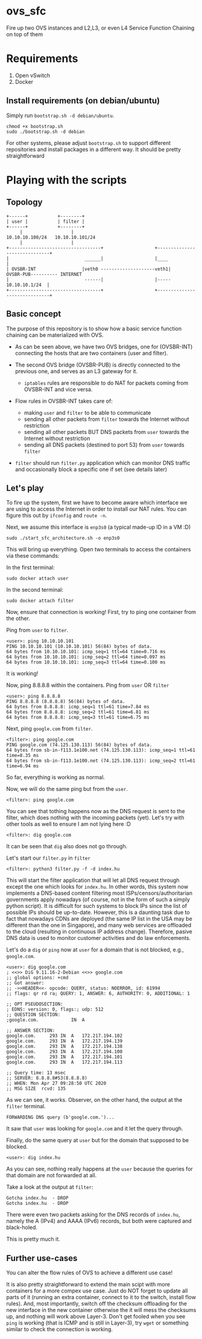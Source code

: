 # ovs_sfc
Fire up two OVS instances and L2,L3, or even L4 Service Function Chaining on top of them

# Requirements
1) Open vSwitch
2) Docker

## Install requirements (on debian/ubuntu)
Simply run `bootstrap.sh -d debian/ubuntu`.
```
chmod +x bootstrap.sh
sudo ./bootstrap.sh -d debian
```
For other systems, please adjust `bootstrap.sh` to support different repositories and install packages in a different way. It should be pretty straightforward


# Playing with the scripts
## Topology
```
+------+           +--------+
| user |           | filter |
+------+           +--------+
     |                  |            
10.10.10.100/24   10.10.10.101/24   
     |                  |          
+----------------------------------+                   +------------------------------+
|                            ______|                   |____                          |
| OVSBR-INT                 |veth0 --------------------veth1|                OVSBR-PUB---------- INTERNET
|                            ------|                   |-----          10.10.10.1/24  |
+----------------------------------+                   +------------------------------+
```

## Basic concept
The purpose of this repository is to show how a basic service function chaining can be materialized with OVS.

- As can be seen above, we have two OVS bridges, one for (OVSBR-INT) connecting the hosts that are two containers (user and filter).

- The second OVS bridge (OVSBR-PUB) is directly connected to the previous one, and serves as an L3 gateway for it.

  - `iptables` rules are responsible to do NAT for packets coming from OVSBR-INT and vice versa.

- Flow rules in OVSBR-INT takes care of: 
  - making `user` and `filter` to be able to communicate
  - sending all other packets from `filter` towards the Internet without restriction
  - sending all other packets BUT DNS packets from `user` towards the Internet without restriction
  - sending all DNS packets (destined to port 53) from `user` towards `filter`

- `filter` should run `filter.py` application which can monitor DNS traffic and occasionally block a specific one if set (see details later)

## Let's play
To fire up the system, first we have to become aware which interface we are using to access the Internet in order to install our NAT rules.
You can figure this out by `ifconfig` and `route -n`. 

Next, we assume this interface is `enp3s0` (a typical made-up ID in a VM :D)
```
sudo ./start_sfc_architecture.sh -o enp3s0
```
This will bring up everything.
Open two terminals to access the containers via these commands:

In the first terminal:
```
sudo docker attach user
```
In the second terminal:
```
sudo docker attach filter
```

Now, ensure that connection is working! First, try to ping one container from the other.

Ping from `user` to `filter`.
```
<user>: ping 10.10.10.101
PING 10.10.10.101 (10.10.10.101) 56(84) bytes of data.
64 bytes from 10.10.10.101: icmp_seq=1 ttl=64 time=0.716 ms
64 bytes from 10.10.10.101: icmp_seq=2 ttl=64 time=0.097 ms
64 bytes from 10.10.10.101: icmp_seq=3 ttl=64 time=0.100 ms
```
It is working!

Now, ping 8.8.8.8 within the containers.
Ping from `user` OR `filter`
```
<user>: ping 8.8.8.8
PING 8.8.8.8 (8.8.8.8) 56(84) bytes of data.
64 bytes from 8.8.8.8: icmp_seq=1 ttl=61 time=7.84 ms
64 bytes from 8.8.8.8: icmp_seq=2 ttl=61 time=6.81 ms
64 bytes from 8.8.8.8: icmp_seq=3 ttl=61 time=6.75 ms
```

Next, ping `google.com` from `filter`.
```
<filter>: ping google.com
PING google.com (74.125.130.113) 56(84) bytes of data.
64 bytes from sb-in-f113.1e100.net (74.125.130.113): icmp_seq=1 ttl=61 time=8.35 ms
64 bytes from sb-in-f113.1e100.net (74.125.130.113): icmp_seq=2 ttl=61 time=6.94 ms
```

So far, everything is working as normal.

Now, we will do the same ping but from the `user`.
```
<filter>: ping google.com
```
You can see that tothing happens now as the DNS request is sent to the filter, which does nothing with the incoming packets (yet).
Let's try with other tools as well to ensure I am not lying here :D
```
<filter>: dig google.com
```
It can be seen that `dig` also does not go through.


Let's start our `filter.py` in `filter`
```
<filter>: python3 filter.py -f -d index.hu
```
This will start the filter application that will let all DNS request through except the one which looks for `index.hu`.
In other words, this system now implements a DNS-based content filtering most ISPs/censors/authoritarian governments apply nowadays (of course, not in the form of such a simply python script).
It is difficult for such systems to block IPs since the list of possible IPs should be up-to-date. 
However, this is a daunting task due to fact that nowadays CDNs are deployed (the same IP list in the USA may be different than the one in Singapore), and many web services are offloaded to the cloud (resulting in continuous IP address change).
Therefore, pasive DNS data is used to monitor customer activities and do law enforcements.

Let's do a `dig` or `ping` now at `user` for a domain that is not blocked, e.g., `google.com`.
```
<user>: dig google.com
; <<>> DiG 9.11.16-2-Debian <<>> google.com
;; global options: +cmd
;; Got answer:
;; ->>HEADER<<- opcode: QUERY, status: NOERROR, id: 61994
;; flags: qr rd ra; QUERY: 1, ANSWER: 6, AUTHORITY: 0, ADDITIONAL: 1

;; OPT PSEUDOSECTION:
; EDNS: version: 0, flags:; udp: 512
;; QUESTION SECTION:
;google.com.			IN	A

;; ANSWER SECTION:
google.com.		293	IN	A	172.217.194.102
google.com.		293	IN	A	172.217.194.139
google.com.		293	IN	A	172.217.194.138
google.com.		293	IN	A	172.217.194.100
google.com.		293	IN	A	172.217.194.101
google.com.		293	IN	A	172.217.194.113

;; Query time: 13 msec
;; SERVER: 8.8.8.8#53(8.8.8.8)
;; WHEN: Mon Apr 27 09:28:50 UTC 2020
;; MSG SIZE  rcvd: 135
```
As we can see, it works. Observer, on the other hand, the output at the `filter` terminal.
```
FORWARDING DNS query (b'google.com.')...
```
It saw that `user` was looking for `google.com` and it let the query through.

Finally, do the same query at `user` but for the domain that supposed to be blocked.
```
<user>: dig index.hu
```
As you can see, nothing really happens at the `user` because the queries for that domain are not forwarded at all.

Take a look at the output at `filter`:
```
Gotcha index.hu  - DROP
Gotcha index.hu  - DROP

```
There were even two packets asking for the DNS records of `index.hu`, namely the A (IPv4) and AAAA (IPv6) records, but both were captured and black-holed.

This is pretty much it.

## Further use-cases
You can alter the flow rules of OVS to achieve a different use case! 

It is also pretty straightforward to extend the main scipt with more containers for a more compex use case.
Just do NOT forget to update all parts of it (running an extra container, connect to it to the switch, install flow rules).
And, most importantly, switch off the checksum offloading for the new interface in the new container otherwise the it will mess the checksums up, and nothing will work above Layer-3. 
Don't get fooled when you see `ping` is working (that is ICMP and is still in Layer-3), try `wget` or something similar to check the connection is working.
